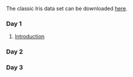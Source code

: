 The classic Iris data set can be downloaded [here](https://stevenwatterson.github.io/MLShortCourse/Iris.csv). 

### Day 1
1. [Introduction](https://stevenwatterson.github.io/MLShortCourse/Course_Introduction.pptx)

### Day 2

### Day 3
